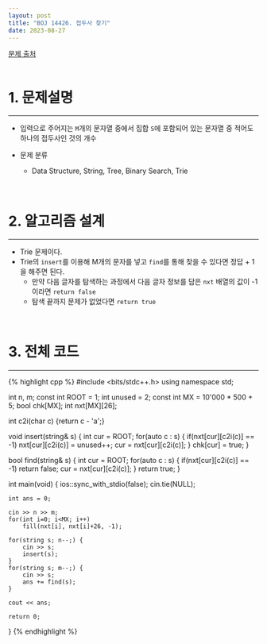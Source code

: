 ```yaml
---
layout: post
title: "BOJ 14426. 접두사 찾기"
date: 2023-08-27
---
```


[문제 출처](https://www.acmicpc.net/problem/14426) <br/><br/>

# 1. 문제설명
<hr>

- 입력으로 주어지는 `M`개의 문자열 중에서 집합 `S`에 포함되어 있는 문자열 중 적어도 하나의 접두사인 것의 개수


- 문제 분류
  - Data Structure, String, Tree, Binary Search, Trie


<br/>

# 2. 알고리즘 설계
<hr>

- Trie 문제이다.
- Trie의 `insert`를 이용해 M개의 문자를 넣고 `find`를 통해 찾을 수 있다면 정답 + 1을 해주면 된다.
  - 만약 다음 글자를 탐색하는 과정에서 다음 글자 정보를 담은 `nxt` 배열의 값이 -1이라면 `return false`
  - 탐색 끝까지 문제가 없었다면 `return true`



<br/>

# 3. 전체 코드
<hr>

{% highlight cpp %}
#include <bits/stdc++.h>
using namespace std;

int n, m;
const int ROOT = 1;
int unused = 2;
const int MX = 10'000 * 500 + 5;
bool chk[MX];
int nxt[MX][26];

int c2i(char c) {return c - 'a';}

void insert(string& s) {
	int cur = ROOT;
	for(auto c : s) {
		if(nxt[cur][c2i(c)] == -1)
			nxt[cur][c2i(c)] = unused++;
		cur = nxt[cur][c2i(c)];
	}
	chk[cur] = true;
}

bool find(string& s) {
	int cur = ROOT;
	for(auto c : s) {
		if(nxt[cur][c2i(c)] == -1)
			return false;
		cur = nxt[cur][c2i(c)];
	}
	return true;
}

int main(void)
{
	ios::sync_with_stdio(false);
	cin.tie(NULL);

	int ans = 0;

	cin >> n >> m;
	for(int i=0; i<MX; i++)
		fill(nxt[i], nxt[i]+26, -1);

	for(string s; n--;) {
		cin >> s;
		insert(s);
	}
	for(string s; m--;) {
		cin >> s;
		ans += find(s);
	}

	cout << ans;

	return 0;
}
{% endhighlight %}